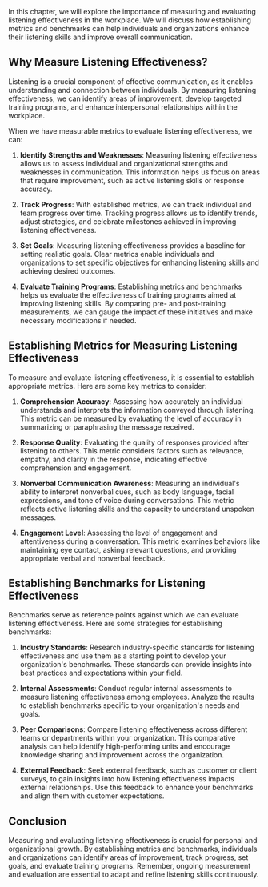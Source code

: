 
In this chapter, we will explore the importance of measuring and evaluating listening effectiveness in the workplace. We will discuss how establishing metrics and benchmarks can help individuals and organizations enhance their listening skills and improve overall communication.

Why Measure Listening Effectiveness?
------------------------------------

Listening is a crucial component of effective communication, as it enables understanding and connection between individuals. By measuring listening effectiveness, we can identify areas of improvement, develop targeted training programs, and enhance interpersonal relationships within the workplace.

When we have measurable metrics to evaluate listening effectiveness, we can:

1. **Identify Strengths and Weaknesses**: Measuring listening effectiveness allows us to assess individual and organizational strengths and weaknesses in communication. This information helps us focus on areas that require improvement, such as active listening skills or response accuracy.

2. **Track Progress**: With established metrics, we can track individual and team progress over time. Tracking progress allows us to identify trends, adjust strategies, and celebrate milestones achieved in improving listening effectiveness.

3. **Set Goals**: Measuring listening effectiveness provides a baseline for setting realistic goals. Clear metrics enable individuals and organizations to set specific objectives for enhancing listening skills and achieving desired outcomes.

4. **Evaluate Training Programs**: Establishing metrics and benchmarks helps us evaluate the effectiveness of training programs aimed at improving listening skills. By comparing pre- and post-training measurements, we can gauge the impact of these initiatives and make necessary modifications if needed.

Establishing Metrics for Measuring Listening Effectiveness
----------------------------------------------------------

To measure and evaluate listening effectiveness, it is essential to establish appropriate metrics. Here are some key metrics to consider:

1. **Comprehension Accuracy**: Assessing how accurately an individual understands and interprets the information conveyed through listening. This metric can be measured by evaluating the level of accuracy in summarizing or paraphrasing the message received.

2. **Response Quality**: Evaluating the quality of responses provided after listening to others. This metric considers factors such as relevance, empathy, and clarity in the response, indicating effective comprehension and engagement.

3. **Nonverbal Communication Awareness**: Measuring an individual's ability to interpret nonverbal cues, such as body language, facial expressions, and tone of voice during conversations. This metric reflects active listening skills and the capacity to understand unspoken messages.

4. **Engagement Level**: Assessing the level of engagement and attentiveness during a conversation. This metric examines behaviors like maintaining eye contact, asking relevant questions, and providing appropriate verbal and nonverbal feedback.

Establishing Benchmarks for Listening Effectiveness
---------------------------------------------------

Benchmarks serve as reference points against which we can evaluate listening effectiveness. Here are some strategies for establishing benchmarks:

1. **Industry Standards**: Research industry-specific standards for listening effectiveness and use them as a starting point to develop your organization's benchmarks. These standards can provide insights into best practices and expectations within your field.

2. **Internal Assessments**: Conduct regular internal assessments to measure listening effectiveness among employees. Analyze the results to establish benchmarks specific to your organization's needs and goals.

3. **Peer Comparisons**: Compare listening effectiveness across different teams or departments within your organization. This comparative analysis can help identify high-performing units and encourage knowledge sharing and improvement across the organization.

4. **External Feedback**: Seek external feedback, such as customer or client surveys, to gain insights into how listening effectiveness impacts external relationships. Use this feedback to enhance your benchmarks and align them with customer expectations.

Conclusion
----------

Measuring and evaluating listening effectiveness is crucial for personal and organizational growth. By establishing metrics and benchmarks, individuals and organizations can identify areas of improvement, track progress, set goals, and evaluate training programs. Remember, ongoing measurement and evaluation are essential to adapt and refine listening skills continuously.

